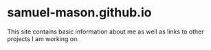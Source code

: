 # samuel-mason.github.io
This site contains basic information about me as well as links to other projects I am working on.
